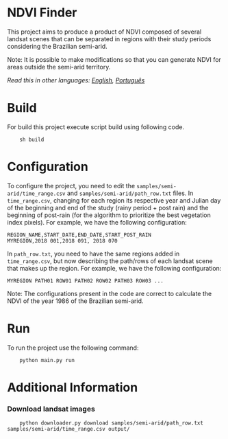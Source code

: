 # NDVI Finder
This project aims to produce a product of NDVI composed of several landsat scenes that can be separated in regions with their study periods considering the Brazilian semi-arid.

Note: It is possible to make modifications so that you can generate NDVI for areas outside the semi-arid territory.

*Read this in other languages: [English](README.md), [Português](README.pt.md)*

# Build
For build this project execute script build using following code.

```
    sh build
```

# Configuration
To configure the project, you need to edit the `samples/semi-arid/time_range.csv` and `samples/semi-arid/path_row.txt` files. In `time_range.csv`, changing for each region its respective year and Julian day of the beginning and end of the study (rainy period + post rain) and the beginning of post-rain (for the algorithm to prioritize the best vegetation index pixels). For example, we have the following configuration:

```
REGION_NAME,START_DATE,END_DATE,START_POST_RAIN
MYREGION,2018 001,2018 091, 2018 070
```

In `path_row.txt`, you need to have the same regions added in` time_range.csv`, but now describing the path/rows of each landsat scene that makes up the region. For example, we have the following configuration:

```
MYREGION PATH01 ROW01 PATH02 ROW02 PATH03 ROW03 ...
```

Note: The configurations present in the code are correct to calculate the NDVI of the year 1986 of the Brazilian semi-arid.

# Run
To run the project use the following command:

```
    python main.py run
```

# Additional Information
### Download landsat images

```
    python downloader.py download samples/semi-arid/path_row.txt samples/semi-arid/time_range.csv output/
```
